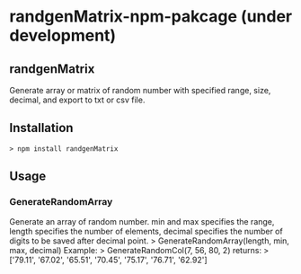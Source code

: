 # randgenMatrix-npm-pakcage (under development)

## randgenMatrix
Generate array or matrix of random number with specified range, size, decimal, and export to txt or csv file. 

## Installation
    > npm install randgenMatrix

## Usage
### GenerateRandomArray
Generate an array of random number. min and max specifies the range, length specifies the number of elements, decimal specifies the number of digits to be saved after decimal point.
    > GenerateRandomArray(length, min, max, decimal)
Example: 
    > GenerateRandomCol(7, 56, 80, 2)
returns: 
    > ['79.11', '67.02', '65.51', '70.45', '75.17', '76.71', '62.92']